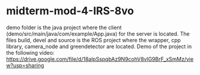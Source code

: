# midterm-mod-4-IRS-8vo
demo folder is the java project where the client (demo/src/main/java/com/example/App.java) for the server is located. 
The files build, devel and source is the ROS project where the wrapper, cpp library, camera_node and greendetector are located. 
Demo of the project in the following video: https://drive.google.com/file/d/18alpSspqbAz9N9cohV8vlG9BrF_xSmMz/view?usp=sharing 
